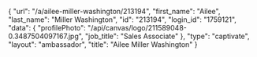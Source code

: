 {
    "url": "\/a\/ailee-miller-washington\/213194",
    "first_name": "Ailee",
    "last_name": "Miller Washington",
    "id": "213194",
    "login_id": "1759121",
    "data": {
        "profilePhoto": "\/api\/canvas\/logo\/211589048-0.3487504097167.jpg",
        "job_title": "Sales Associate"
    },
    "type": "captivate",
    "layout": "ambassador",
    "title": "Ailee Miller Washington"
}